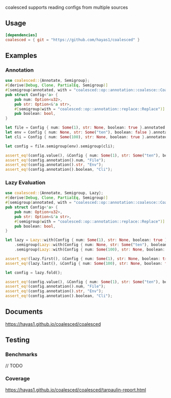 <!-- cargo-rdme start -->

coalesced supports reading configs from multiple sources

## Usage
```toml
[dependencies]
coalesced = { git = "https://github.com/hayas1/coalesced" }
```

## Examples

### Annotation
```rust
use coalesced::{Annotate, Semigroup};
#[derive(Debug, Clone, PartialEq, Semigroup)]
#[semigroup(annotated, with = "coalesced::op::annotation::coalesce::Coalesce")]
pub struct Config<'a> {
    pub num: Option<u32>,
    pub str: Option<&'a str>,
    #[semigroup(with = "coalesced::op::annotation::replace::Replace")]
    pub boolean: bool,
}

let file = Config { num: Some(1), str: None, boolean: true }.annotated("File");
let env = Config { num: None, str: Some("ten"), boolean: false }.annotated("Env");
let cli = Config { num: Some(100), str: None, boolean: true }.annotated("Cli");

let config = file.semigroup(env).semigroup(cli);

assert_eq!(config.value(), &Config { num: Some(1), str: Some("ten"), boolean: true });
assert_eq!(config.annotation().num, "File");
assert_eq!(config.annotation().str, "Env");
assert_eq!(config.annotation().boolean, "Cli");
```

### Lazy Evaluation
```rust
use coalesced::{Annotate, Semigroup, Lazy};
#[derive(Debug, Clone, PartialEq, Semigroup)]
#[semigroup(annotated, with = "coalesced::op::annotation::coalesce::Coalesce")]
pub struct Config<'a> {
    pub num: Option<u32>,
    pub str: Option<&'a str>,
    #[semigroup(with = "coalesced::op::annotation::replace::Replace")]
    pub boolean: bool,
}

let lazy = Lazy::with(Config { num: Some(1), str: None, boolean: true }.annotated("File"))
    .semigroup(Lazy::with(Config { num: None, str: Some("ten"), boolean: false }.annotated("Env")))
    .semigroup(Lazy::with(Config { num: Some(100), str: None, boolean: true }.annotated("Cli")));

assert_eq!(lazy.first(), &Config { num: Some(1), str: None, boolean: true }.annotated("File"));
assert_eq!(lazy.last(), &Config { num: Some(100), str: None, boolean: true }.annotated("Cli"));

let config = lazy.fold();

assert_eq!(config.value(), &Config { num: Some(1), str: Some("ten"), boolean: true });
assert_eq!(config.annotation().num, "File");
assert_eq!(config.annotation().str, "Env");
assert_eq!(config.annotation().boolean, "Cli");
```

## Documents
<https://hayas1.github.io/coalesced/coalesced>

## Testing
### Benchmarks
// TODO

### Coverage
<https://hayas1.github.io/coalesced/coalesced/tarpaulin-report.html>

<!-- cargo-rdme end -->
